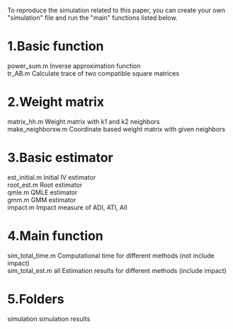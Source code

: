 To reproduce the simulation related to this paper, you can create your own "simulation" file and run the "main" functions listed below.

# 1.Basic function
power_sum.m	Inverse approximation function  <br>
tr_AB.m		Calculate trace of two compatible square matrices

# 2.Weight matrix
matrix_hh.m	Weight matrix with k1 and k2 neighbors<br>
make_neighborsw.m  Coordinate based weight matrix with given neighbors

# 3.Basic estimator
est_initial.m 	Initial IV estimator<br>
root_est.m 	    Root estimator<br>
qmle.m		    QMLE estimator<br>
gmm.m		    GMM estimator<br>
impact.m		Impact measure of ADI, ATI, AII

# 4.Main function
sim_total_time.m	Computational time for different methods (not include impact)<br>
sim_total_est.m	all Estimation results for different methods (include impact)

# 5.Folders
simulation	simulation results
